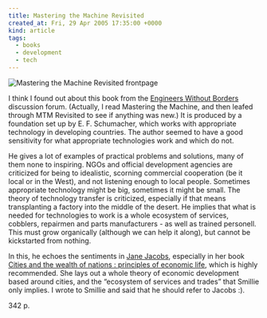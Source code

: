 ```yaml
---
title: Mastering the Machine Revisited
created_at: Fri, 29 Apr 2005 17:35:00 +0000
kind: article
tags:
  - books
  - development
  - tech
---
```


![Mastering the Machine Revisited
frontpage ](http://images.amazon.com/images/P/1853395072.01._SCLZZZZZZZ_.jpg)

I think I found out about this book from the [Engineers Without
Borders](http://www.ewb.ca) discussion forum. (Actually, I read
Mastering the Machine, and then leafed through MTM Revisited to see if
anything was new.) It is produced by a foundation set up by E. F.
Schumacher, which works with appropriate technology in developing
countries. The author seemed to have a good sensitivity for what
appropriate technologies work and which do not. 

He gives a lot of
examples of practical problems and solutions, many of them none to
inspiring. NGOs and official development agencies are criticized for
being to idealistic, scorning commercial cooperation (be it local or in
the West), and not listening enough to local people. Sometimes
appropriate technology might be big, sometimes it might be small. The
theory of technology transfer is criticized, especially if that means
transplanting a factory into the middle of the desert. He implies that
what is needed for technologies to work is a whole ecosystem of
services, cobblers, repairmen and parts manufacturers - as well as
trained personell. This must grow organically (although we can help it
along), but cannot be kickstarted from nothing.

In this, he echoes the sentiments in [Jane
Jacobs](http://www.preservenet.com/theory/Jacobs.html), especially in
her book [Cities and the wealth of nations : principles of economic
life](http://www.amazon.com/exec/obidos/tg/detail/-/0394729110/qid=1114788621/sr=8-6/ref=pd_csp_6/104-4549694-0305532?v=glance&s=books&n=507846),
which is highly recommended. She lays out a whole theory of economic
development based around cities, and the “ecosystem of services and
trades” that Smillie only implies. I wrote to Smillie and said that he
should refer to Jacobs :).

342 p.
